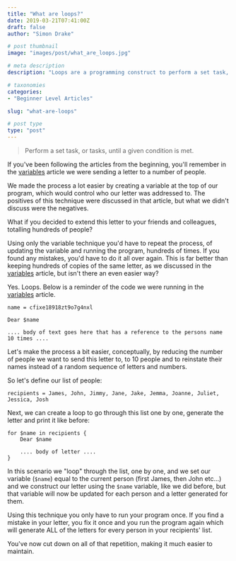 ```yaml
---
title: "What are loops?"
date: 2019-03-21T07:41:00Z
draft: false
author: "Simon Drake"

# post thumbnail
image: "images/post/what_are_loops.jpg"

# meta description
description: "Loops are a programming construct to perform a set task, or group of tasks until a given condition is met."

# taxonomies
categories:
- "Beginner Level Articles"

slug: "what-are-loops"

# post type
type: "post"
---
```


> Perform a set task, or tasks, until a given condition is met.

If you've been following the articles from the beginning, you'll remember in the [variables](https://codetips.co.uk/beginner/what-is-a-variable/) article we were sending a letter to a number of people.

We made the process a lot easier by creating a variable at the top of our program, which would control who our letter was addressed to. The positives of this technique were discussed in that article, but what we didn't discuss were the negatives.

What if you decided to extend this letter to your friends and colleagues, totalling hundreds of people?

Using only the variable technique you'd have to repeat the process, of updating the variable and running the program, hundreds of times. If you found any mistakes, you'd have to do it all over again. This is far better than keeping hundreds of copies of the same letter, as we discussed in the [variables](https://codetips.co.uk/beginner/what-is-a-variable/) article, but isn't there an even easier way?

Yes. Loops. Below is a reminder of the code we were running in the [variables](https://codetips.co.uk/beginner/what-is-a-variable/) article.

```
name = cfixe18918zt9o7g4nxl

Dear $name

.... body of text goes here that has a reference to the persons name 10 times ....
```

Let's make the process a bit easier, conceptually, by reducing the number of people we want to send this letter to, to 10 people and to reinstate their names instead of a random sequence of letters and numbers.

So let's define our list of people:

```
recipients = James, John, Jimmy, Jane, Jake, Jemma, Joanne, Juliet, Jessica, Josh
```

Next, we can create a loop to go through this list one by one, generate the letter and print it like before:

```
for $name in recipients {
    Dear $name

    .... body of letter ....
}
```

In this scenario we "loop" through the list, one by one, and we set our variable (`$name`) equal to the current person (first James, then John etc...) and we construct our letter using the `$name` variable, like we did before, but that variable will now be updated for each person and a letter generated for them.

Using this technique you only have to run your program once. If you find a mistake in your letter, you fix it once and you run the program again which will generate ALL of the letters for every person in your recipients' list.

You've now cut down on all of that repetition, making it much easier to maintain.

